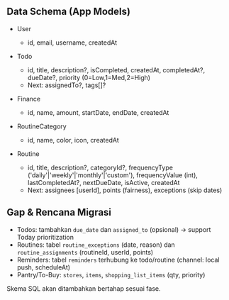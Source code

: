 ## Data Schema (App Models)

- User
  - id, email, username, createdAt

- Todo
  - id, title, description?, isCompleted, createdAt, completedAt?, dueDate?, priority (0=Low,1=Med,2=High)
  - Next: assignedTo?, tags[]?

- Finance
  - id, name, amount, startDate, endDate, createdAt

- RoutineCategory
  - id, name, color, icon, createdAt

- Routine
  - id, title, description?, categoryId?, frequencyType ('daily'|'weekly'|'monthly'|'custom'), frequencyValue (int), lastCompletedAt?, nextDueDate, isActive, createdAt
  - Next: assignees [userId], points (fairness), exceptions (skip dates)

## Gap & Rencana Migrasi

- Todos: tambahkan `due_date` dan `assigned_to` (opsional) → support Today prioritization
- Routines: tabel `routine_exceptions` (date, reason) dan `routine_assignments` (routineId, userId, points)
- Reminders: tabel `reminders` terhubung ke todo/routine (channel: local push, scheduleAt)
- Pantry/To-Buy: `stores`, `items`, `shopping_list_items` (qty, priority)

Skema SQL akan ditambahkan bertahap sesuai fase.